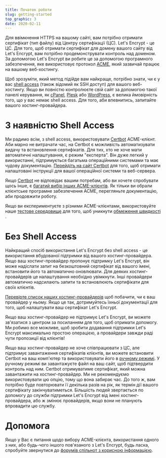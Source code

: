 ```yaml
---
title: Початок роботи
slug: getting-started
top_graphic: 3
date: 2020-02-11
---
```


Для ввімкнення HTTPS на вашому сайті, вам потрібно отримати сертифікат (тип файлу) від Центру сертифікації (ЦС). Let's Encrypt - це ЦС. Для того, щоб отримати сертифікат для домену вашого сайту від Let's Encrypt, вам потрібно продемонструвати контроль над доменом. За допомогою Let's Encrypt ви робите це за допомогою програмного забезпечення, яке використовує протокол [ACME](https://tools.ietf.org/html/rfc8555), який зазвичай працює на вашому веб-хостингу.

Щоб зрозуміти, який метод підійде вам найкраще, потрібно знати, чи є у вас [shell access](https://en.wikipedia.org/wiki/Shell_account) (також відомий як SSH доступ) для вашого веб-хостингу. Якщо ви повністю контролюєте свій сайт за допомогою такої панелі керування, як [cPanel](https://cpanel.net/), [Plesk](https://www.plesk.com/) або [WordPress](https://wordpress.org/), є велика ймовірність того, що у вас немає shell access. Для того, аби впевнитись, запитайте вашого хостинг-провайдера.

# З наявністю Shell Access

Ми радимо всім, з shell access, використовувати [Certbot](https://certbot.eff.org/ "Certbot") ACME-клієнт. Аби марно не витрачати час, на Certbot є можливість автоматизувати видачу та встановлення сертифікатів. Для тих, хто не хоче мати автоматичні налаштування, є режим "експерта". Він дуже легкий у використанні, підтримується багатьма операційними системами та має чудову документацію. [Перейдіть на сайт Certbot](https://certbot.eff.org/ "Certbot") для того, щоб отримати налаштовані інструкції для вашої операційної системи та веб-сервера.

Якщо [Certbot](https://certbot.eff.org/ "Certbot") не відповідає вашим потребам, або ви хочете спробувати щось інше, є [багатий вибір інших ACME-клієнтів](/docs/client-options).  Як тільки ви обрали клієнтське програмне забезпечення ACME, перегляньте документацію, аби продовжити роботу.

Якщо ви експериментуєте з різними ACME-клієнтами, використовуйте наше [тестове середовище](/docs/staging-environment) для того, щоб уникнути [обмеження швидкості ](/docs/rate-limits).

# Без Shell Access

Найкращий спосіб використання Let's Encrypt без shell access - це використання вбудованої підтримки від вашого хостинг-провайдера. Якщо ваш хостинг-провайдер пропонує підтримку Let's Encrypt, він може надіслати запит на безкоштовний сертифікат від вашого імені, встановити його та автоматично оновлювати. Для деяких хостинг-провайдерів це налаштування необхідно увімкнути. Інші провайдери автоматично надсилають запити та встановлюють сертифікати для своїх клієнтів.

[Перевірте список наших хостинг-провайдерів](https://community.letsencrypt.org/t/web-hosting-who-support-lets-encrypt/6920) щоб побачити, чи є ваш провайдер у ньому. Якщо це так, дотримуйтесь їхньої документації для того, щоб налаштувати ваш сертифікат Let's Encrypt.

Якщо ваш хостинг-провайдер не підтримує Let's Encrypt, ви можете зв'язатися з центром за посиланням для того, щоб отримати допомогу. Ми робимо все можливе, щоб зробити додавання підтримки Let's Encrypt максимально простою операцією, а провайдери завжди раді чути пропозиції від клієнтів!

Якщо ваш хостинг-провайдер не хоче співпрацювати з ЦС, але підтримує завантаження сертифікатів клієнтів, ви можете встановити Certbot на ваш комп'ютер та використовувати його в [ручному режимі](https://certbot.eff.org/docs/using.html#manual). У ручному режимі ви завантажуєте файл на ваш сайт, щоб підтвердити контроль над ним. Certbot отримуватиме сертифікат, який можна завантажити на хостинг-провайдер. Ми не рекомендуємо використовувати цю опцію, тому що вона забирає час. До того ж, вам потрібно буде повторювати її декілька разів на рік, як термін дії вашого сертифікату закінчуватиметься. Більшість людей звертається по допомогу до служби підтримки Let's Encrypt від імені хостинг-провайдера, або ж змінює провайдерів, якщо вони не планують впровадити цю службу.

# Допомога

Якщо у Вас є питання щодо вибору ACME-клієнта, використання одного з них, або будь-чого іншого пов'язаного з Let's Encrypt, будь ласка, спробуйте звернутися до [форумів спільнот з корисною інформацією](https://community.letsencrypt.org/).
